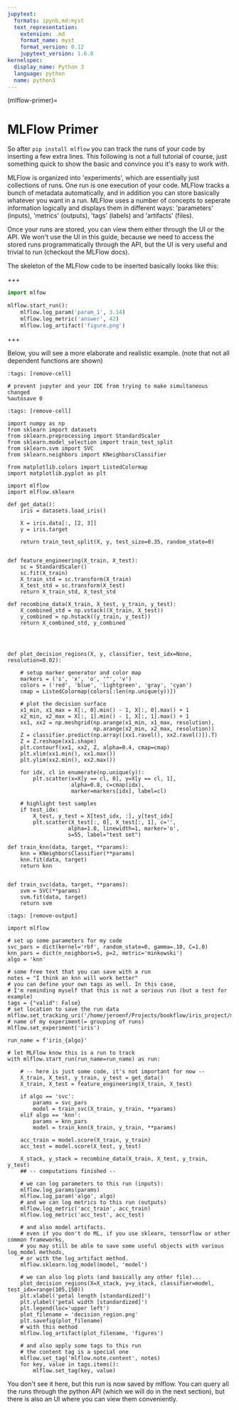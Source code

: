 ```yaml
---
jupytext:
  formats: ipynb,md:myst
  text_representation:
    extension: .md
    format_name: myst
    format_version: 0.12
    jupytext_version: 1.6.0
kernelspec:
  display_name: Python 3
  language: python
  name: python3
---
```


(mlflow-primer)=
# MLFlow Primer

So after `pip install mlflow`  you can track the runs of your code by inserting a few extra lines. This following is not a full tutorial of course, just something quick to show the basic and convince you it's easy to work with.

MLFlow is organized into 'experiments', which are essentially just collections of runs. One run is one execution of your code. MLFlow tracks a bunch of metadata automatically, and in addition you can store basically whatever you want in a run. MLFlow uses a number of concepts to seperate information logically and displays them in different ways: 'parameters' (inputs), 'metrics' (outputs), 'tags' (labels) and 'artifacts' (files).

Once your runs are stored, you can view them either through the UI or the API. We won't use the UI in this guide, because we need to access the stored runs programmatically through the API, but the UI is very useful and trivial to run (checkout the MLFlow docs). 

The skeleton of the MLFlow code to be inserted basically looks like this:

+++

```python
import mlfow

mlflow.start_run():
    mlflow.log_param('param_1', 3.14)
    mlflow.log_metric('answer', 42)
    mlflow.log_artifact('figure.png')
```

+++

Below, you will see a more elaborate and realistic example. (note that not all dependent functions are shown)

```{code-cell} ipython3
:tags: [remove-cell]

# prevent jupyter and your IDE from trying to make simultaneous changed
%autosave 0
```

```{code-cell} ipython3
:tags: [remove-cell]

import numpy as np
from sklearn import datasets
from sklearn.preprocessing import StandardScaler
from sklearn.model_selection import train_test_split
from sklearn.svm import SVC
from sklearn.neighbors import KNeighborsClassifier

from matplotlib.colors import ListedColormap
import matplotlib.pyplot as plt

import mlflow
import mlflow.sklearn

def get_data():
    iris = datasets.load_iris()

    X = iris.data[:, [2, 3]]
    y = iris.target

    return train_test_split(X, y, test_size=0.35, random_state=0)


def feature_engineering(X_train, X_test):
    sc = StandardScaler()
    sc.fit(X_train)
    X_train_std = sc.transform(X_train)
    X_test_std = sc.transform(X_test)
    return X_train_std, X_test_std

def recombine_data(X_train, X_test, y_train, y_test):
    X_combined_std = np.vstack((X_train, X_test))
    y_combined = np.hstack((y_train, y_test))
    return X_combined_std, y_combined




def plot_decision_regions(X, y, classifier, test_idx=None, resolution=0.02):

    # setup marker generator and color map
    markers = ('s', 'x', 'o', '^', 'v')
    colors = ('red', 'blue', 'lightgreen', 'gray', 'cyan')
    cmap = ListedColormap(colors[:len(np.unique(y))])

    # plot the decision surface
    x1_min, x1_max = X[:, 0].min() - 1, X[:, 0].max() + 1
    x2_min, x2_max = X[:, 1].min() - 1, X[:, 1].max() + 1
    xx1, xx2 = np.meshgrid(np.arange(x1_min, x1_max, resolution),
                           np.arange(x2_min, x2_max, resolution))
    Z = classifier.predict(np.array([xx1.ravel(), xx2.ravel()]).T)
    Z = Z.reshape(xx1.shape)
    plt.contourf(xx1, xx2, Z, alpha=0.4, cmap=cmap)
    plt.xlim(xx1.min(), xx1.max())
    plt.ylim(xx2.min(), xx2.max())

    for idx, cl in enumerate(np.unique(y)):
        plt.scatter(x=X[y == cl, 0], y=X[y == cl, 1],
                    alpha=0.8, c=cmap(idx),
                    marker=markers[idx], label=cl)
    
    # highlight test samples
    if test_idx:
        X_test, y_test = X[test_idx, :], y[test_idx]
        plt.scatter(X_test[:, 0], X_test[:, 1], c='', 
                   alpha=1.0, linewidth=1, marker='o',
                   s=55, label="test set")

def train_knn(data, target, **params):
    knn = KNeighborsClassifier(**params)
    knn.fit(data, target)
    return knn


def train_svc(data, target, **params):
    svm = SVC(**params)
    svm.fit(data, target)
    return svm
```

```{code-cell} ipython3
:tags: [remove-output]

import mlflow

# set up some parameters for my code
svc_pars = dict(kernel='rbf', random_state=0, gamma=.10, C=1.0)
knn_pars = dict(n_neighbors=5, p=2, metric='minkowski')
algo = 'knn'

# some free text that you can save with a run
notes = "I think an knn will work better" 
# you can define your own tags as well. In this case, 
# I'm reminding myself that this is not a serious run (but a test for example)
tags = {"valid": False} 
# set location to save the run data
mlflow.set_tracking_uri('/home/jeroenf/Projects/bookflow/iris_project/mlruns')
# name of my experiment(= grouping of runs)
mlflow.set_experiment('iris')

run_name = f'iris_{algo}'

# let MLFlow know this is a run to track
with mlflow.start_run(run_name=run_name) as run:
    
    # -- here is just some code, it's not important for now -- 
    X_train, X_test, y_train, y_test = get_data()
    X_train, X_test = feature_engineering(X_train, X_test)

    if algo == 'svc':
        params = svc_pars
        model = train_svc(X_train, y_train, **params)
    elif algo == 'knn':
        params = knn_pars
        model = train_knn(X_train, y_train, **params)

    acc_train = model.score(X_train, y_train)
    acc_test = model.score(X_test, y_test)

    X_stack, y_stack = recombine_data(X_train, X_test, y_train, y_test)
    ## -- computations finished --
    
    # we can log parameters to this run (inputs):
    mlflow.log_params(params)
    mlflow.log_param('algo', algo)
    # and we can log metrics to this run (outputs)
    mlflow.log_metric('acc_train', acc_train)
    mlflow.log_metric('acc_test', acc_test)
    
    # and also model artifacts. 
    # even if you don't do ML, if you use sklearn, tensorflow or other common frameworks, 
    # you may still be able to save some useful objects with various log_model methods,
    # or with the log_artifact method.
    mlflow.sklearn.log_model(model, 'model')

    # we can also log plots (and basically any other file)...
    plot_decision_regions(X=X_stack, y=y_stack, classifier=model, test_idx=range(105,150))
    plt.xlabel('petal length [standardized]')
    plt.ylabel('petal width [standardized]')
    plt.legend(loc='upper left')
    plot_filename = 'decision_region.png'
    plt.savefig(plot_filename)
    # with this method
    mlflow.log_artifact(plot_filename, 'figures')

    # and also apply some tags to this run
    # the content tag is a special one
    mlflow.set_tag('mlflow.note.content', notes)
    for key, value in tags.items():
        mlflow.set_tag(key, value)
```

You don't see it here, but this run is now saved by mlflow. You can query all the runs through the python API (which we will do in the next section), but there is also an UI where you can view them conveniently.
